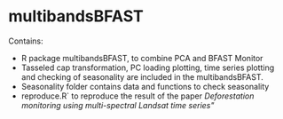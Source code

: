 # multibandsBFAST

Contains:

* R package multibandsBFAST, to combine PCA and BFAST Monitor 
* Tasseled cap transformation, PC loading plotting, time series plotting and checking of seasonality are included in the multibandsBFAST. 
* Seasonality folder contains data and functions to check seasonality
* reproduce.R` to reproduce the result of the paper _Deforestation monitoring using multi-spectral Landsat time series"_
